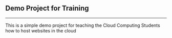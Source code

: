 ## Demo Project for Training 
----------------------------------

<p>This is a simple demo project for teaching the Cloud Computing Students how to host websites in the cloud</p>